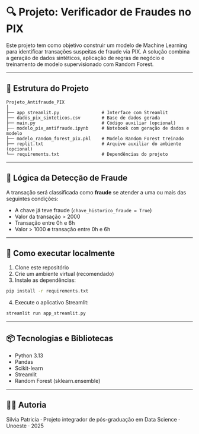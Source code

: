 # 🔍 Projeto: Verificador de Fraudes no PIX

Este projeto tem como objetivo construir um modelo de Machine Learning para identificar transações suspeitas de fraude via PIX. A solução combina a geração de dados sintéticos, aplicação de regras de negócio e treinamento de modelo supervisionado com Random Forest.

---

## 📁 Estrutura do Projeto

```
Projeto_Antifraude_PIX
│
├── app_streamlit.py                # Interface com Streamlit
├── dados_pix_sinteticos.csv        # Base de dados gerada
├── main.py                         # Código auxiliar (opcional)
├── modelo_pix_antifraude.ipynb     # Notebook com geração de dados e modelo
├── modelo_random_forest_pix.pkl    # Modelo Random Forest treinado
├── replit.txt                      # Arquivo auxiliar do ambiente (opcional)
└── requirements.txt                # Dependências do projeto
```

---

## 🧠 Lógica da Detecção de Fraude

A transação será classificada como **fraude** se atender a uma ou mais das seguintes condições:

- A chave já teve fraude (`chave_historico_fraude = True`)
- Valor da transação > 2000
- Transação entre 0h e 6h
- Valor > 1000 **e** transação entre 0h e 6h

---

## 🧪 Como executar localmente

1. Clone este repositório
2. Crie um ambiente virtual (recomendado)
3. Instale as dependências:

```bash
pip install -r requirements.txt
```

4. Execute o aplicativo Streamlit:

```bash
streamlit run app_streamlit.py
```

---

## 📦 Tecnologias e Bibliotecas

- Python 3.13
- Pandas
- Scikit-learn
- Streamlit
- Random Forest (sklearn.ensemble)

---

## 👩‍💻 Autoria

Silvia Patricia · Projeto integrador de pós-graduação em Data Science · Unoeste · 2025
